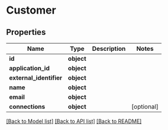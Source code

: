 # Customer

## Properties
Name | Type | Description | Notes
------------ | ------------- | ------------- | -------------
**id** | **object** |  | 
**application_id** | **object** |  | 
**external_identifier** | **object** |  | 
**name** | **object** |  | 
**email** | **object** |  | 
**connections** | **object** |  | [optional] 

[[Back to Model list]](../README.md#documentation-for-models) [[Back to API list]](../README.md#documentation-for-api-endpoints) [[Back to README]](../README.md)

